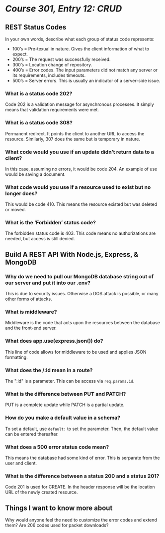 # *Course 301, Entry 12: CRUD*

## REST Status Codes

In your own words, describe what each group of status code represents:

+ 100’s = Pre-texual in nature. Gives the client information of what to expect.
+ 200’s = The request was successfully received.
+ 300’s = Location change of repository.
+ 400’s = Error codes. The input parameters did not match any server or its requirements, includes timeouts.
+ 500’s = Server errors. This is usually an indicator of a server-side issue.

### What is a status code 202?

Code 202 is a validation message for asynchronous processes. It simply means that validation requirements were met.

### What is a status code 308?

Permanent redirect. It points the client to another URL to access the resource. Similarly, 307 does the same but is temporary in nature.

### What code would you use if an update didn’t return data to a client?

In this case, assuming no errors, it would be code 204. An example of use would be saving a document.

### What code would you use if a resource used to exist but no longer does?

This would be code 410. This means the resource existed but was deleted or moved.

### What is the ‘Forbidden’ status code?

The forbidden status code is 403. This code means no authorizations are needed, but access is still denied.

## Build A REST API With Node.js, Express, & MongoDB

### Why do we need to pull our MongoDB database string out of our server and put it into our .env?

This is due to security issues. Otherwise a DOS attack is possible, or many other forms of attacks.

### What is middleware?

Middleware is the code that acts upon the resources between the database and the front-end server.

### What does app.use(express.json()) do?

This line of code allows for middleware to be used and applies JSON formatting.

### What does the /:id mean in a route?

The ":id" is a parameter. This can be access via `req.params.id`. 

### What is the difference between PUT and PATCH?

PUT is a complete update while PATCH is a partial update.

### How do you make a default value in a schema?

To set a default, use `default:` to set the parameter. Then, the default value can be entered thereafter.

### What does a 500 error status code mean?

This means the database had some kind of error. This is serparate from the user and client.

### What is the difference between a status 200 and a status 201?

Code 201 is used for CREATE. In the header response will be the location URL of the newly created resource.


## Things I want to know more about

Why would anyone feel the need to customize the error codes and extend them? Are 206 codes used for packet downloads?
